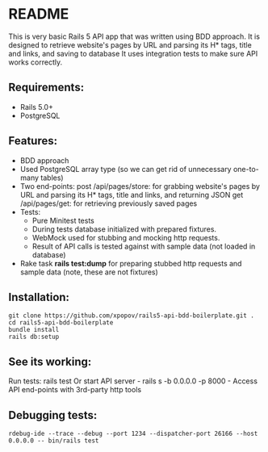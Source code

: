 # README

This is very basic Rails 5 API app that was written using BDD approach. It is designed to retrieve website's pages by URL and parsing its H* tags, title and links, and saving to database
It uses integration tests to make sure API works correctly.

## Requirements:
  - Rails 5.0+
  - PostgreSQL

## Features:
  - BDD approach
  - Used PostgreSQL array type (so we can get rid of unnecessary one-to-many tables)
  - Two end-points: 
    post /api/pages/store: for grabbing website's pages by URL and parsing its H* tags, title and links, and returning JSON
    get /api/pages/get: for retrieving previously saved pages
  - Tests:
    - Pure Minitest tests
    - During tests database initialized with prepared fixtures.
    - WebMock used for stubbing and mocking http requests. 
    - Result of API calls is tested against with sample data (not loaded in database)
  - Rake task __rails test:dump__ for preparing stubbed http requests and sample data (note, these are not fixtures)

## Installation:
  ```
  git clone https://github.com/xpopov/rails5-api-bdd-boilerplate.git .
  cd rails5-api-bdd-boilerplate
  bundle install
  rails db:setup
  ```

## See its working:
  Run tests: rails test
  Or start API server
    - rails s -b 0.0.0.0 -p 8000
    - Access API end-points with 3rd-party http tools

## Debugging tests:
  ```
  rdebug-ide --trace --debug --port 1234 --dispatcher-port 26166 --host 0.0.0.0 -- bin/rails test
  ```
